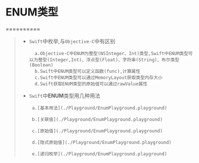 # ENUM类型
==========

> - `Swift`中枚举,与`Objective-C`中有区别
> 
>         a.Objective-C中ENUM为整型(NSInteger、Int)类型,Swift中ENUM类型可以为整型(Integer,Int)、浮点型(Float)、字符串(String)、布尔类型(Boolean)
>         b.Swift中ENUM类型可以定义函数(func),计算属性
>         c.Swift中ENUM类型可以通过MemoryLayout获取类型内存大小
> 		  d.Swift获取ENUM类型的原始值可以通过rawValue属性
>
>
> - `Swift`中**ENUM**类型用几种用法
> 
> 		 a.[基本用法](./Playground/EnumPlayground.playground)
> 
> 		 b.[关联值](./Playground/EnumPlayground.playground)
> 		
> 		 c.[原始值](./Playground/EnumPlayground.playground)
> 
> 		 d.[隐式原始值](./Playground/EnumPlayground.playground)
> 
> 		 e.[递归枚举](./Playground/EnumPlayground.playground)